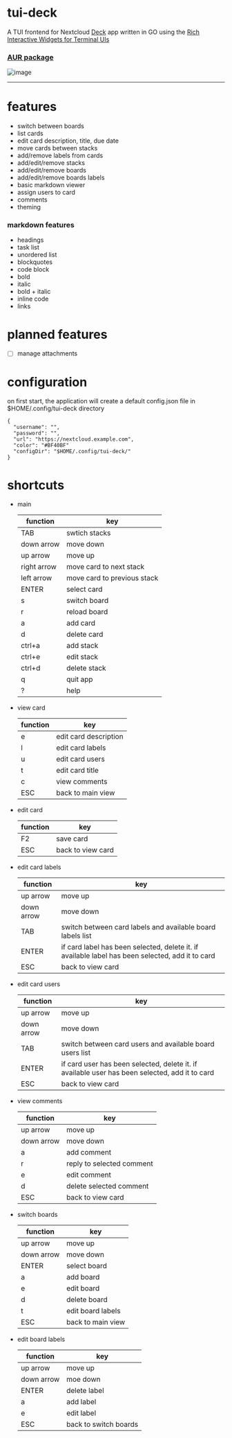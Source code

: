# tui-deck
A TUI frontend for Nextcloud [Deck](https://github.com/nextcloud/deck) app written in GO using the [Rich Interactive Widgets for Terminal UIs
](https://github.com/rivo/tview)

### [AUR package](https://aur.archlinux.org/packages/tui-deck)

![image](https://github.com/mebitek/tui-deck/assets/1067967/4c1913be-09d0-4fea-bc67-19da89e2e9aa)

___

# features

* switch between boards
* list cards
* edit card description, title, due date
* move cards between stacks
* add/remove labels from cards
* add/edit/remove stacks
* add/edit/remove boards
* add/edit/remove boards labels
* basic markdown viewer
* assign users to card
* comments
* theming

### markdown features
* headings
* task list
* unordered list
* blockquotes
* code block
* bold
* italic
* bold + italic
* inline code 
* links

# planned features

- [ ] manage attachments

# configuration

on first start, the application will create a default config.json file in $HOME/.config/tui-deck directory

```
{
  "username": "",
  "password": "",
  "url": "https://nextcloud.example.com",
  "color": "#BF40BF"
  "configDir": "$HOME/.config/tui-deck/"
}
```

# shortcuts

 * main

    | function    | key                         |
    |-------------|-----------------------------|
    | TAB         | swtich stacks               |
    | down arrow  | move down                   |
    | up arrow    | move up                     |
    | right arrow | move card to next stack     |
    | left arrow  | move card to previous stack |
    | ENTER       | select card                 |
    | s           | switch board                |
    | r           | reload board                |
    | a           | add card                    |
    | d           | delete card                 |
    | ctrl+a      | add stack                   |
    | ctrl+e      | edit stack                  |
    | ctrl+d      | delete stack                |
    | q           | quit app                    |
    | ?           | help                        |

* view card

    | function | key                   |
    |----------|-----------------------|
    | e        | edit card description |
    | l        | edit card labels      |
    | u        | edit card users       |
    | t        | edit card title       |
    | c        | view comments         |
    | ESC      | back to main view     |

*  edit card

    | function | key               |
    |----------|-------------------|
    | F2       | save card         |
    | ESC      | back to view card |

* edit card labels

    | function   | key                                                                                              |
    |------------|--------------------------------------------------------------------------------------------------|
    | up arrow   | move up                                                                                          |
    | down arrow | move down                                                                                        |
    | TAB        | switch between card labels and available board labels list                                       |
    | ENTER      | if card label has been selected, delete it. if available label has been selected, add it to card |
    | ESC        | back to view card                                                                                |

* edit card users

    | function   | key                                                                                            |
    |------------|------------------------------------------------------------------------------------------------|
    | up arrow   | move up                                                                                        |
    | down arrow | move down                                                                                      |
    | TAB        | switch between card users and available board users list                                       |
    | ENTER      | if card user has been selected, delete it. if available user has been selected, add it to card |
    | ESC        | back to view card                                                                              |

* view comments 

    | function   | key                       |
    |------------|---------------------------|
    | up arrow   | move up                   |
    | down arrow | move down                 |
    | a          | add comment               |
    | r          | reply to selected comment |
    | e          | edit comment              |
    | d          | delete selected comment   | 
    | ESC        | back to view card         |

* switch boards

    | function   | key               |
    |------------|-------------------|
    | up arrow   | move up           |
    | down arrow | move down         |
    | ENTER      | select board      |
    | a          | add board         |
    | e          | edit board        |
    | d          | delete board      |
    | t          | edit board labels |
    | ESC        | back to main view |

* edit board labels

    | function   | key                   |
    |------------|-----------------------|
    | up arrow   | move up               |
    | down arrow | moe down              |
    | ENTER      | delete label          |
    | a          | add label             |
    | e          | edit label            |
    | ESC        | back to switch boards |
